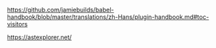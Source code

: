 https://github.com/jamiebuilds/babel-handbook/blob/master/translations/zh-Hans/plugin-handbook.md#toc-visitors

https://astexplorer.net/
